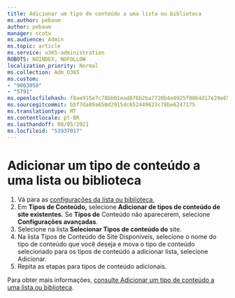 ```yaml
---
title: Adicionar um tipo de conteúdo a uma lista ou biblioteca
ms.author: pebaum
author: pebaum
manager: scotv
ms.audience: Admin
ms.topic: article
ms.service: o365-administration
ROBOTS: NOINDEX, NOFOLLOW
localization_priority: Normal
ms.collection: Adm_O365
ms.custom:
- "9003050"
- "5791"
ms.openlocfilehash: f8ae915e7c78bb01ead876b2ba7720b4e8925f0864d17e29e65a3f664a79dda1
ms.sourcegitcommit: b5f7da89a650d2915dc652449623c78be6247175
ms.translationtype: MT
ms.contentlocale: pt-BR
ms.lasthandoff: 08/05/2021
ms.locfileid: "53937017"
---
```

# <a name="add-a-content-type-to-a-list-or-library"></a>Adicionar um tipo de conteúdo a uma lista ou biblioteca

1. Vá para as [configurações da lista ou biblioteca.](https://support.microsoft.com/en-us/office/edit-list-settings-in-sharepoint-online-4d35793b-246e-42a3-990c-563a83795b7f)
2. Em **Tipos de Conteúdo,** selecione **Adicionar de tipos de conteúdo de site existentes.** Se  **Tipos de**  Conteúdo não aparecerem, selecione  **Configurações avançadas**.
3. Selecione na lista  **Selecionar Tipos de conteúdo do**  site.
4. Na lista Tipos de Conteúdo de Site Disponíveis, selecione o nome do tipo de conteúdo que você deseja e mova o tipo de conteúdo selecionado para os tipos de conteúdo a adicionar lista, selecione Adicionar.
5. Repita as etapas para tipos de conteúdo adicionais.

Para obter mais informações,  [consulte Adicionar um tipo de conteúdo a uma lista ou biblioteca](https://support.microsoft.com/en-us/office/add-a-content-type-to-a-list-or-library-917366ae-f7a2-47ad-87a5-9689a1884e60).